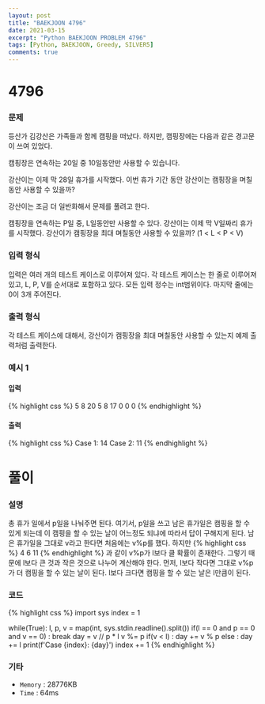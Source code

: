 ```yaml
---
layout: post
title: "BAEKJOON 4796"
date: 2021-03-15
excerpt: "Python BAEKJOON PROBLEM 4796"
tags: [Python, BAEKJOON, Greedy, SILVER5]
comments: true
---
```


# 4796

### 문제
등산가 김강산은 가족들과 함께 캠핑을 떠났다. 하지만, 캠핑장에는 다음과 같은 경고문이 쓰여 있었다.

캠핑장은 연속하는 20일 중 10일동안만 사용할 수 있습니다.

강산이는 이제 막 28일 휴가를 시작했다. 이번 휴가 기간 동안 강산이는 캠핑장을 며칠동안 사용할 수 있을까?

강산이는 조금 더 일반화해서 문제를 풀려고 한다. 

캠핑장을 연속하는 P일 중, L일동안만 사용할 수 있다. 강산이는 이제 막 V일짜리 휴가를 시작했다. 강산이가 캠핑장을 최대 며칠동안 사용할 수 있을까? (1 < L < P < V)

### 입력 형식
입력은 여러 개의 테스트 케이스로 이루어져 있다. 각 테스트 케이스는 한 줄로 이루어져 있고, L, P, V를 순서대로 포함하고 있다. 모든 입력 정수는 int범위이다. 마지막 줄에는 0이 3개 주어진다.

### 출력 형식
각 테스트 케이스에 대해서, 강산이가 캠핑장을 최대 며칠동안 사용할 수 있는지 예제 출력처럼 출력한다.

### 예시 1
#### 입력
{% highlight css %}
5 8 20
5 8 17
0 0 0
{% endhighlight %}
#### 출력
{% highlight css %}
Case 1: 14
Case 2: 11
{% endhighlight %}

# 풀이

### 설명
총 휴가 일에서 p일을 나눠주면 된다. 여기서, p일을 쓰고 남은 휴가일은 캠핑을 할 수 있게 되는데 이 캠핑을 할 수 있는 날이 어느정도 되냐에 따라서 답이 구해지게 된다. 남은 휴가일을 그대로 v라고 한다면 처음에는 v%p를 했다.
하지만
{% highlight css %}
4 6 11
{% endhighlight %}
과 같이 v%p가 l보다 클 확률이 존재한다. 그렇기 때문에 l보다 큰 것과 작은 것으로 나누어 계산해야 한다.
먼저, l보다 작다면 그대로 v%p가 더 캠핑을 할 수 있는 날이 된다.
l보다 크다면 캠핑을 할 수 있는 날은 l만큼이 된다.

### 코드
{% highlight css %}
import sys
index = 1

while(True):
    l, p, v = map(int, sys.stdin.readline().split())
    if(l == 0 and p == 0 and v == 0) : break
    day = v // p * l
    v %= p
    if(v < l) : day += v % p
    else : day += l
    print(f'Case {index}: {day}')
    index += 1
{% endhighlight %}

### 기타
- `Memory` : 28776KB
- `Time` : 64ms